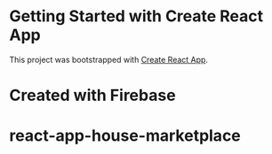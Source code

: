 # Getting Started with Create React App

This project was bootstrapped with [Create React App](https://github.com/facebook/create-react-app).

# Created with Firebase

# react-app-house-marketplace
